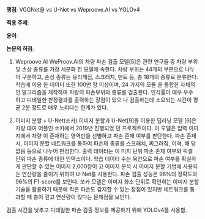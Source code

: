 **쟁점**: VGGNet을 vs U-Net vs Weproove.AI vs YOLOv4

**적용 주제**: 

**용어**: 

**논문의 허점**:

1. Weproove.AI
	WeProov.AI의 차량 파손 검출 모델[5]은 관련 연구들 중 차량 부위 및 손상 종류를 가장 세분화 한 모델에 속한다. 차량 부위는 44개의 부분으로 나누어 구분하고, 손상 종류는 유리깨짐, 스크래치, 덴트 등, 총 18개의 종류로 분류한다. 학습에 이용 한 데이터 또한 100만 장 이상이며, 24 가지의 모듈 을 통합한 자체적인 알고리즘을 제작하여 차량의 파손부위와 종류를 검출한다. 인식률이 매우 우수 하고 디테일한 판정결과를 출력하는 장점이 있으 나 검출하는데 소요되는 시간이 평균 2분 정도로 매우 느리다는 한계가 있다.

2. 이미지 분할 + U-Net(쏘카)
	이미지 분할과 U-Net[9]을 이용한 딥러닝 모델 [6]은 차량 대여 어플인 쏘카에서 2019년 진행되었 던 프로젝트이다. 이 모델은 입력 이미지에서 차량 이 존재하는 영역만을 선별하고 파손 존재 여부를 판단한다. 파손 존재 시, 이미지 분할 네트워크를 통하여 파손의 종류를 스크래치, 찌그러짐, 이격, 해 당없음 등으로 나누어 판정한다. 출력 데이터는 이 미지 단위 파손 존재 여부와 픽셀 단위 파손 종류에 대한 인덱스이다. 학습 데이터 수는 육안으로 파손 여부를 확실하게 판단할 수 있는 이미지 2,000장이 고 이미지 분석 시 이미지 분할 기법에 사용되는 연산량을 줄이기 위하여 U-Net를 사용한다. 파손 검출 성능은 96%의 정확도와 96%의 F1-score를 보인다. 쏘카 모델은 이미지 화소 단위로 확인하는 이미지 분할 기술을 활용하기 때문에 작은 파손도 감지할 수 있는 장점이 있지만 네트워크를 통과할 때 층이 깊고 연산량이 많다는 문제점을 보인다.

검출 시간을 낮추고 디테일한 파손 검출 정보를 제공하기 위해 YOLOv4를 사용함.